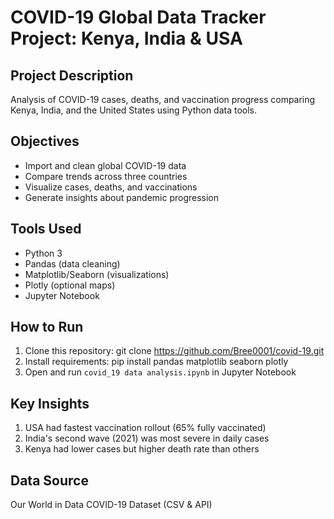 # COVID-19 Global Data Tracker Project: Kenya, India & USA

## Project Description
Analysis of COVID-19 cases, deaths, and vaccination progress comparing Kenya, India, and the United States using Python data tools.

## Objectives
- Import and clean global COVID-19 data
- Compare trends across three countries
- Visualize cases, deaths, and vaccinations
- Generate insights about pandemic progression

## Tools Used
- Python 3
- Pandas (data cleaning)
- Matplotlib/Seaborn (visualizations)
- Plotly (optional maps)
- Jupyter Notebook

## How to Run
1. Clone this repository:
   git clone https://github.com/Bree0001/covid-19.git
2. Install requirements:
   pip install pandas matplotlib seaborn plotly
3. Open and run `covid_19 data analysis.ipynb` in Jupyter Notebook

## Key Insights
1. USA had fastest vaccination rollout (65% fully vaccinated)
2. India's second wave (2021) was most severe in daily cases
3. Kenya had lower cases but higher death rate than others

## Data Source
Our World in Data COVID-19 Dataset (CSV & API)
